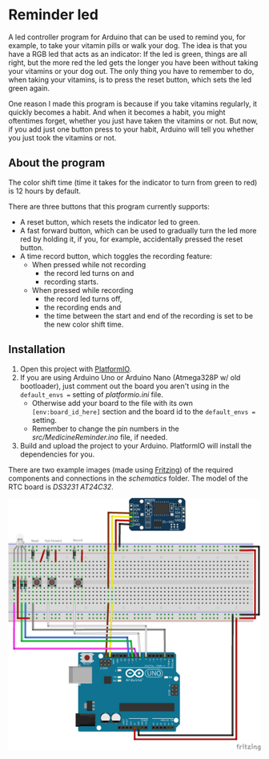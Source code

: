 Reminder led
============

A led controller program for Arduino that can be used to remind you, for example,
to take your vitamin pills or walk your dog. The idea is that you have a RGB led
that acts as an indicator: If the led is green, things are all right, but the more
red the led gets the longer you have been without taking your vitamins or your dog
out. The only thing you have to remember to do, when taking your vitamins, is to
press the reset button, which sets the led green again.

One reason I made this program is because if you take vitamins regularly, it
quickly becomes a habit. And when it becomes a habit, you might oftentimes forget,
whether you just have taken the vitamins or not. But now, if you add just one
button press to your habit, Arduino will tell you whether you just took the
vitamins or not.


## About the program

The color shift time (time it takes for the indicator to turn from green to red)
is 12 hours by default.

There are three buttons that this program currently supports:
* A reset button, which resets the indicator led to green.
* A fast forward button, which can be used to gradually turn the led more red by
  holding it, if you, for example, accidentally pressed the reset button.
* A time record button, which toggles the recording feature:
  * When pressed while not recording
    * the record led turns on and
    * recording starts.
  * When pressed while recording
    * the record led turns off,
    * the recording ends and
    * the time between the start and end of the recording is set to be the new
      color shift time.


## Installation

1. Open this project with [PlatformIO](https://platformio.org/platformio-ide).
1. If you are using Arduino Uno or Arduino Nano (Atmega328P w/ old bootloader),
   just comment out the board you aren't using in the `default_envs =` setting of
   _platformio.ini_ file.
    * Otherwise add your board to the file with its own `[env:board_id_here]`
      section and the board id to the `default_envs =` setting.
    * Remember to change the pin numbers in the _src/MedicineReminder.ino_ file,
      if needed.
1. Build and upload the project to your Arduino. PlatformIO will install the
   dependencies for you.

There are two example images (made using
[Fritzing](http://fritzing.org/download/)) of the required components and
connections in the _schematics_ folder. The model of the RTC board is
_DS3231 AT24C32_.

![A breadboard schematic for Uno](schematics/Medicine-reminder-Uno.png "A breadboard schematic for Uno")

